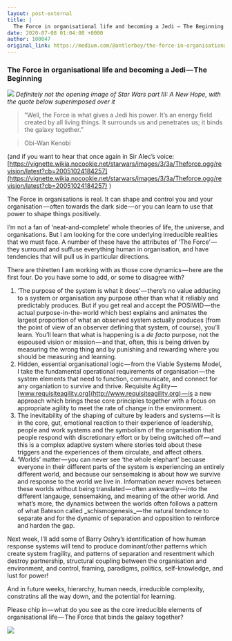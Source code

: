```yaml
---
layout: post-external
title: |
  The Force in organisational life and becoming a Jedi — The Beginning
date: 2020-07-08 01:04:00 +0000
author: 100047
original_link: https://medium.com/@antlerboy/the-force-in-organisational-life-and-becoming-a-jedi-the-beginning-808805c1f672?source=rss-97852f5a56ae------2
---
```


### The Force in organisational life and becoming a Jedi — The Beginning

![](https://cdn-images-1.medium.com/max/1024/1*FM8sEv6WAcdm9XkitiqC7A.png)
_Definitely not the opening image of Star Wars part III: A New Hope, with the quote below superimposed over it_

> “Well, the Force is what gives a Jedi his power. It’s an energy field created by all living things. It surrounds us and penetrates us; it binds the galaxy together.”

> Obi-Wan Kenobi

(and if you want to hear that once again in Sir Alec’s voice: [https://vignette.wikia.nocookie.net/starwars/images/3/3a/Theforce.ogg/revision/latest?cb=20051024184257](https://vignette.wikia.nocookie.net/starwars/images/3/3a/Theforce.ogg/revision/latest?cb=20051024184257) )

The Force in organisations is real. It can shape and control you and your organisation — often towards the dark side — or you can learn to use that power to shape things positively.

I’m not a fan of ‘neat-and-complete’ whole theories of life, the universe, and organisations. But I am looking for the core underlying irreducible realities that we must face. A number of these have the attributes of ‘The Force’ — they surround and suffuse everything human in organisation, and have tendencies that will pull us in particular directions.

There are thiretten I am working with as those core dynamics — here are the first four. Do you have some to add, or some to disagree with?

1. ‘The purpose of the system is what it does’ — there’s no value adducing to a system or organisation any purpose other than what it reliably and predictably produces. But if you get real and accept the POSIWID — the actual purpose-in-the-world which best explains and animates the largest proportion of what an observed system actually produces (from the point of view of an observer defining that system, of course), you’ll learn. You’ll learn that what is happening is a _de facto_ purpose, not the espoused vision or mission — and that, often, this is being driven by measuring the wrong thing and by punishing and rewarding where you should be measuring and learning.
2. Hidden, essential organisational logic — from the Viable Systems Model, I take the fundamental operational requirements of organisation — the system elements that need to function, communicate, and connect for any organiation to survive and thrive. Requisite Agility — [www.requisiteagility.org](http://www.requisiteagility.org) — is a new approach which brings these core principles together with a focus on appropriate agility to meet the rate of change in the environment.
3. The inevitability of the shaping of culture by leaders and systems — it is in the core, gut, emotional reaction to their experience of leadership, people and work systems and the symbolism of the organisation that people respond with discretionary effort or by being switched off — and this is a complex adaptive system where stories told about these triggers and the experiences of them circulate, and affect others.
4. ‘Worlds’ matter — you can never see ‘the whole elephant’ becuase everyone in their different parts of the system is experiencing an entirely different world, and because our sensemaking is about how we survive and response to the world we live in. Information never moves between these worlds without being translated — often awkwardly — into the different langauge, sensemaking, and meaning of the other world. And what’s more, the dynamics between the worlds often follows a pattern of what Bateson called _schismogenesis _— the natural tendence to separate and for the dynamic of separation and opposition to reinforce and harden the gap.

Next week, I’ll add some of Barry Oshry’s identification of how human response systems will tend to produce dominant/other patterns which create system fragility, and patterns of separation and resentment which destroy partnership, structural coupling between the organisation and environment, and control, framing, paradigms, politics, self-knowledge, and lust for power!

And in future weeks, hierarchy, human needs, irreducible complexity, constratins all the way down, and the potential for learning.

Please chip in — what do you see as the core irreducible elements of organisational life — The Force that binds the galaxy together?

 ![](https://medium.com/_/stat?event=post.clientViewed&referrerSource=full_rss&postId=808805c1f672)
